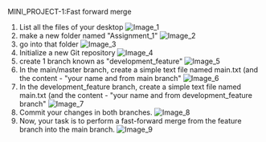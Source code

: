
MINI_PROJECT-1:Fast forward merge
1. List all the files of your desktop
![Image_1](https://github.com/sure-trust/G1_Git_and_GitHub/assets/118979872/337df2e4-7cb2-4659-9192-932ca9a2bedc)
2. make a new folder named "Assignment_1"
![Image_2](https://github.com/sure-trust/G1_Git_and_GitHub/assets/118979872/31427b57-c707-48fe-99c4-b7e44b5d06b8)
3. go into that folder
![Image_3](https://github.com/sure-trust/G1_Git_and_GitHub/assets/118979872/223195af-208a-405e-8191-83b3cfed6080)
4. Initialize a new Git repository
![Image_4](https://github.com/sure-trust/G1_Git_and_GitHub/assets/118979872/f7fd9a1e-f0fb-4855-af92-1f69173eae96)
5. create 1 branch known as "development_feature"
![Image_5](https://github.com/sure-trust/G1_Git_and_GitHub/assets/118979872/288d69aa-6faa-4af8-be64-59dfbee85796)
6. In the main/master branch, create a simple text file named main.txt (and the content - "your name and from main branch"
![Image_6](https://github.com/sure-trust/G1_Git_and_GitHub/assets/118979872/362ea072-e3e4-4dcc-b804-ad930f980ede)
7. In the development_feature branch, create a simple text file named main.txt (and the content - "your name and from development_feature branch"
![Image_7](https://github.com/sure-trust/G1_Git_and_GitHub/assets/118979872/18566faa-ef8d-4dc3-a628-788b3757e189)
8. Commit your changes in both branches.
![Image_8](https://github.com/sure-trust/G1_Git_and_GitHub/assets/118979872/5e857247-cd80-471d-b5ff-a162302d51e1)
9. Now, your task is to perform a fast-forward merge from the feature branch into the main branch.
![Image_9](https://github.com/sure-trust/G1_Git_and_GitHub/assets/118979872/c20684f7-eb58-457a-8c8a-81249994e220)




